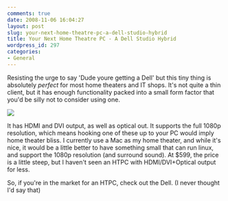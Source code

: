 ```yaml
---
comments: true
date: 2008-11-06 16:04:27
layout: post
slug: your-next-home-theatre-pc-a-dell-studio-hybrid
title: Your Next Home Theatre PC - A Dell Studio Hybrid
wordpress_id: 297
categories:
- General
---
```


Resisting the urge to say 'Dude youre getting a Dell' but this tiny thing is absolutely *perfect* for most home theaters and IT shops. It's not quite a thin client, but it has enough functionality packed into a small form factor that you'd be silly not to consider using one.

[![](http://i.dell.com/resize.aspx/desktop_studio_hybrid_295/295)](http://www1.ca.dell.com/content/products/productdetails.aspx/desktop-studio-hybrid?c=ca&cs=cadhs1&l=en&s=dhs)

It has HDMI and DVI output, as well as optical out. It supports the full 1080p resolution, which means hooking one of these up to your PC would imply home theater bliss. I currently use a Mac as my home theater, and while it's nice, it would be a little better to have something small that can run linux, and support the 1080p resolution (and surround sound). At $599, the price is a little steep, but I haven't seen an HTPC with HDMI/DVI+Optical output for less.

So, if you're in the market for an HTPC, check out the Dell. (I never thought I'd say that)
